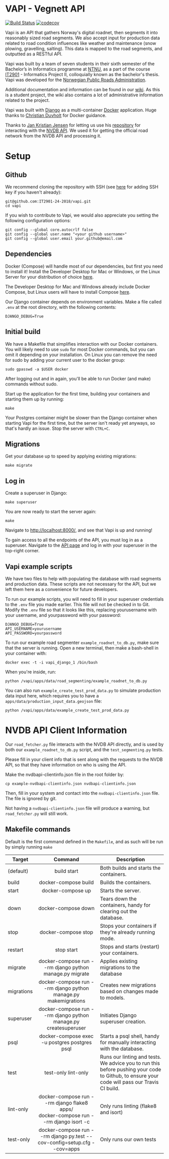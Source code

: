 # VAPI - Vegnett API

[![Build Status](https://travis-ci.org/IT2901-24-2018/vapi.svg?branch=dev)](https://travis-ci.org/IT2901-24-2018/vapi) [![codecov](https://codecov.io/gh/IT2901-24-2018/vapi/branch/dev/graph/badge.svg)](https://codecov.io/gh/IT2901-24-2018/vapi)

Vapi is an API that gathers Norway's digital roadnet, then segments it into reasonably sized road segments. We also accept input for production data related to road condition influences like weather and maintenance (snow plowing, gravelling, salting). This data is mapped to the road segments, and outputted as a RESTful API.

Vapi was built by a team of seven students in their sixth semester of the Bachelor’s in Informatics programme at [NTNU](https://www.ntnu.edu/), as a part of the course [IT2901](https://www.ntnu.edu/studies/courses/IT2901) - Informatics Project II, colloquially known as the bachelor's thesis. Vapi was developed for the [Norwegian Public Roads Administration](https://www.vegvesen.no/en/home).

Additional documentation and information can be found in our [wiki](https://github.com/it2901-24-2018/vapi/wiki). As this is a student project, the wiki also contains a lot of administrative information related to the project. 

Vapi was built with [Django](https://www.djangoproject.com/) as a multi-container [Docker](https://www.docker.com/) application. Huge thanks to [Christian Duvholt](https://github.com/duvholt) for Docker guidance.

Thanks to [Jan Kristian Jensen](https://github.com/LtGlahn) for letting us use his [repository](https://github.com/LtGlahn/nvdbapi-V2) for interacting with the [NVDB API](https://www.vegvesen.no/nvdb/apidokumentasjon/). We used it for getting the official road network from the NVDB API and processing it.

# Setup

## Github

We recommend cloning the repository with SSH (see [here](https://help.github.com/articles/connecting-to-github-with-ssh/) for adding SSH key if you haven't already):

```
git@github.com:IT2901-24-2018/vapi.git
cd vapi
```

If you wish to contribute to Vapi, we would also appreciate you setting the following configuration options:

```
git config --global core.autocrlf false
git config --global user.name "<your github username>"
git config --global user.email your.github@email.com
```

## Dependencies

Docker (Compose) will handle most of our dependencies, but first you need to install it! Install the Developer Desktop for Mac or Windows, or the Linux Server for your distribution of choice [here](https://www.docker.com/community-edition).

The Developer Desktop for Mac and Windows already include Docker Compose, but Linux users will have to install Compose [here](https://docs.docker.com/compose/install/).

Our Django container depends on environment variables. Make a file called `.env` at the root directory, with the following contents:

```
DJANGO_DEBUG=True
```

## Initial build
We have a Makefile that simplifies interaction with our Docker containers. You will likely need to use `sudo` for most Docker commands, but you can omit it depending on your installation. On Linux you can remove the need for sudo by adding your current user to the docker group:

`sudo gpasswd -a $USER docker`

After logging out and in again, you'll be able to run Docker (and make) commands without sudo.

Start up the application for the first time, building your containers and starting them up by running:

`make`

Your Postgres container might be slower than the Django container when starting Vapi for the first time, but the server isn't ready yet anyways, so that's hardly an issue. Stop the server with `CTRL+C`.

## Migrations

Get your database up to speed by applying existing migrations:

`make migrate`

## Log in

Create a superuser in Django:

`make superuser`

You are now ready to start the server again:

`make`

Navigate to [http://localhost:8000/](http://localhost:8000/), and see that Vapi is up and running!

To gain access to all the endpoints of the API, you must log in as a superuser. Navigate to the [API page](http://localhost:8000/api/) and log in with your superuser in the top-right corner.

## Vapi example scripts

We have two files to help with populating the database with road segments and production data. These scripts are not necessary for the API, but we left them here as a convenience for future developers.

To run our example scripts, you will need to fill in your superuser credentials to the `.env` file you made earlier. This file will not be checked in to Git. Modify the `.env` file so that it looks like this, replacing yourusername with your username, and yourpassword with your password:

```
DJANGO_DEBUG=True
API_USERNAME=yourusername
API_PASSWORD=yourpassword
```

To run our example road segmenter `example_roadnet_to_db.py`, make sure that the server is running. Open a new terminal, then make a bash-shell in your container with:

`docker exec -t -i vapi_django_1 /bin/bash`

When you're inside, run:

`python /vapi/apps/data/road_segmenting/example_roadnet_to_db.py`

You can also run `example_create_test_prod_data.py` to simulate production data input here, which requires you to have a `apps/data/production_input_data.geojson` file:

`python /vapi/apps/data/example_create_test_prod_data.py`

# NVDB API Client Information

Our `road_fetcher.py` file interacts with the NVDB API directly, and is used by both our `example_roadnet_to_db.py` script, and the `test_segmenting.py` tests.

Please fill in your client info that is sent along with the requests to the NVDB API, so that they have information on who is using the API.

Make the nvdbapi-clientinfo.json file in the root folder by:

`cp example-nvdbapi-clientinfo.json nvdbapi-clientinfo.json`

Then, fill in your system and contact into the `nvdbapi-clientinfo.json` file. The file is ignored by git.

Not having a `nvdbapi-clientinfo.json` file will produce a warning, but `road_fetcher.py` will still work.

## Makefile commands

Default is the first command defined in the `Makefile`, and as such will be run by simply running `make`

| Target | Command | Description |
|-------| :-------------: | ------------- |
| (default) | build start | Both builds and starts the containers. |
| build | docker-compose build | Builds the containers. |
| start | docker-compose up | Starts the server. |
| down | docker-compose down | Tears down the containers, handy for clearing out the database. |
| stop | docker-compose stop | Stops your containers if they're already running mode. |
| restart | stop start | Stops and starts (restart) your containers. |
| migrate |	docker-compose run --rm django python manage.py migrate | Applies existing migrations to the database |
| migrations | docker-compose run --rm django python manage.py makemigrations | Creates new migrations based on changes made to models. |
| superuser | docker-compose run --rm django python manage.py createsuperuser | Initiates Django superuser creation. |
| psql | 	docker-compose exec -u postgres postgres psql | Starts a psql shell, handy for manually interacting with the database. |
| test | test-only lint-only | Runs our linting and tests. We advice you to run this before pushing your code to Github, to ensure your code will pass our Travis CI build. |
| lint-only | docker-compose run --rm django flake8 apps/ <br/> docker-compose run --rm django isort -c | Only runs linting (flake8 and isort) |
| test-only | docker-compose run --rm django py.test --cov-config=setup.cfg --cov=apps | Only runs our own tests |

